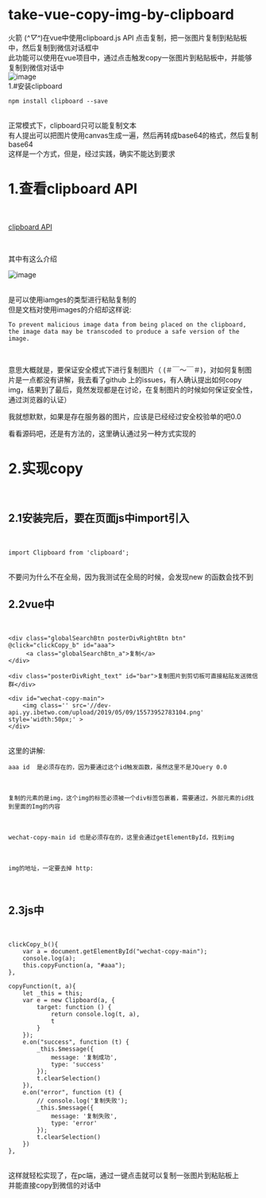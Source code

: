 # take-vue-copy-img-by-clipboard
火箭 (*^▽^*)在vue中使用clipboard.js API 点击复制，把一张图片复制到粘贴板中，然后复制到微信对话框中
<br>
此功能可以使用在vue项目中，通过点击触发copy一张图片到粘贴板中，并能够复制到微信对话中
<br>
![image](https://github.com/Velg03961485/take-vue-copy-img-by-clipboard/blob/master/img/take.gif)
<br>
1.#安装clipboard
<br>
```
npm install clipboard --save
```
<br>
正常模式下，clipboard只可以能复制文本
<br>
有人提出可以把图片使用canvas生成一遍，然后再转成base64的格式，然后复制base64
<br>
这样是一个方式，但是，经过实践，确实不能达到要求

1.查看clipboard API
=======

<br>

[clipboard API](https://w3c.github.io/clipboard-apis/#override-copy)

<br>

其中有这么介绍

![image](https://github.com/Velg03961485/take-vue-copy-img-by-clipboard/blob/master/img/APIType.png)

<br>
是可以使用iamges的类型进行粘贴复制的
<br>
但是文档对使用images的介绍却这样说:

<br>

```
To prevent malicious image data from being placed on the clipboard, the image data may be transcoded to produce a safe version of the image.
```

<br>


意思大概就是，要保证安全模式下进行复制图片（ (＃￣～￣＃)，对如何复制图片是一点都没有讲解，我去看了github 上的issues，有人确认提出如何copy img，结果到了最后，竟然发现都是在讨论，在复制图片的时候如何保证安全性，通过浏览器的认证）
<br>

我就想默默，如果是存在服务器的图片，应该是已经经过安全校验单的吧0.0
<br>

看看源码吧，还是有方法的，这里确认通过另一种方式实现的
<br>


2.实现copy
=======

<br>

2.1安装完后，要在页面js中import引入
---------

<br>

```
import Clipboard from 'clipboard';
```

<br>
不要问为什么不在全局，因为我测试在全局的时候，会发现new 的函数会找不到
<br>

2.2vue中
---------

<br>

```
<div class="globalSearchBtn posterDivRightBtn btn" @click="clickCopy_b" id="aaa">
     <a class="globalSearchBtn_a">复制</a>
</div>

<div class="posterDivRight_text" id="bar">复制图片到剪切板可直接粘贴发送微信群</div>

<div id="wechat-copy-main">
    <img class='' src='//dev-api.yy.ibetwo.com/upload/2019/05/09/15573952783104.png' style='width:50px;' >
</div>
```

<br>
这里的讲解:
<br>

`aaa id  是必须存在的，因为要通过这个id触发函数，虽然这里不是JQuery 0.0`

<br>

`复制的元素的是img，这个img的标签必须被一个div标签包裹着，需要通过，外部元素的id找到里面的Img的内容`

<br>

`wechat-copy-main id 也是必须存在的，这里会通过getElementById，找到img`

<br>

`img的地址，一定要去掉 http:`

<br>

2.3js中
---------

<br>

```
clickCopy_b(){
    var a = document.getElementById("wechat-copy-main");
    console.log(a);
    this.copyFunction(a, "#aaa");
},

copyFunction(t, a){
    let _this = this;
    var e = new Clipboard(a, {
        target: function () {   
            return console.log(t, a),
            t
        }
    });
    e.on("success", function (t) {
        _this.$message({
            message: '复制成功',
            type: 'success'
        });
        t.clearSelection()
    }),
    e.on("error", function (t) {
        // console.log('复制失败');
        _this.$message({
            message: '复制失败',
            type: 'error'
        });
        t.clearSelection()
    })
},
```

<br>
这样就轻松实现了，在pc端，通过一键点击就可以复制一张图片到粘贴板上
<br>
并能直接copy到微信的对话中



